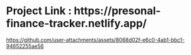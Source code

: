 <h1>Project Link : https://presonal-finance-tracker.netlify.app/</h1>





https://github.com/user-attachments/assets/8068d02f-e6c0-4ab1-bbc1-94652255ae56

